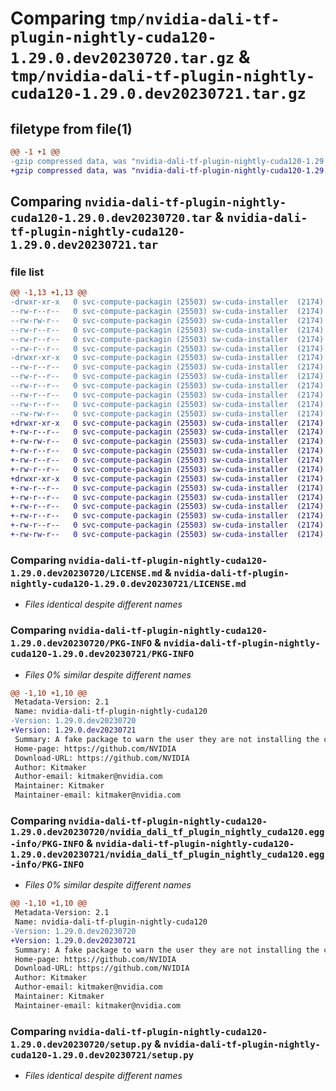 # Comparing `tmp/nvidia-dali-tf-plugin-nightly-cuda120-1.29.0.dev20230720.tar.gz` & `tmp/nvidia-dali-tf-plugin-nightly-cuda120-1.29.0.dev20230721.tar.gz`

## filetype from file(1)

```diff
@@ -1 +1 @@
-gzip compressed data, was "nvidia-dali-tf-plugin-nightly-cuda120-1.29.0.dev20230720.tar", last modified: Fri Jul 21 12:44:05 2023, max compression
+gzip compressed data, was "nvidia-dali-tf-plugin-nightly-cuda120-1.29.0.dev20230721.tar", last modified: Fri Jul 21 14:23:34 2023, max compression
```

## Comparing `nvidia-dali-tf-plugin-nightly-cuda120-1.29.0.dev20230720.tar` & `nvidia-dali-tf-plugin-nightly-cuda120-1.29.0.dev20230721.tar`

### file list

```diff
@@ -1,13 +1,13 @@
-drwxr-xr-x   0 svc-compute-packagin (25503) sw-cuda-installer  (2174)        0 2023-07-21 12:44:04.998797 nvidia-dali-tf-plugin-nightly-cuda120-1.29.0.dev20230720/
--rw-r--r--   0 svc-compute-packagin (25503) sw-cuda-installer  (2174)      469 2023-07-21 12:44:04.000000 nvidia-dali-tf-plugin-nightly-cuda120-1.29.0.dev20230720/ERROR.txt
--rw-rw-r--   0 svc-compute-packagin (25503) sw-cuda-installer  (2174)    11336 2023-07-06 05:01:19.000000 nvidia-dali-tf-plugin-nightly-cuda120-1.29.0.dev20230720/LICENSE.md
--rw-r--r--   0 svc-compute-packagin (25503) sw-cuda-installer  (2174)       37 2023-07-21 12:44:04.000000 nvidia-dali-tf-plugin-nightly-cuda120-1.29.0.dev20230720/PACKAGE_NAME
--rw-r--r--   0 svc-compute-packagin (25503) sw-cuda-installer  (2174)     1708 2023-07-21 12:44:04.998797 nvidia-dali-tf-plugin-nightly-cuda120-1.29.0.dev20230720/PKG-INFO
--rw-r--r--   0 svc-compute-packagin (25503) sw-cuda-installer  (2174)      316 2023-07-21 12:44:04.000000 nvidia-dali-tf-plugin-nightly-cuda120-1.29.0.dev20230720/README.rst
-drwxr-xr-x   0 svc-compute-packagin (25503) sw-cuda-installer  (2174)        0 2023-07-21 12:44:04.998797 nvidia-dali-tf-plugin-nightly-cuda120-1.29.0.dev20230720/nvidia_dali_tf_plugin_nightly_cuda120.egg-info/
--rw-r--r--   0 svc-compute-packagin (25503) sw-cuda-installer  (2174)     1708 2023-07-21 12:44:04.000000 nvidia-dali-tf-plugin-nightly-cuda120-1.29.0.dev20230720/nvidia_dali_tf_plugin_nightly_cuda120.egg-info/PKG-INFO
--rw-r--r--   0 svc-compute-packagin (25503) sw-cuda-installer  (2174)      297 2023-07-21 12:44:04.000000 nvidia-dali-tf-plugin-nightly-cuda120-1.29.0.dev20230720/nvidia_dali_tf_plugin_nightly_cuda120.egg-info/SOURCES.txt
--rw-r--r--   0 svc-compute-packagin (25503) sw-cuda-installer  (2174)        1 2023-07-21 12:44:04.000000 nvidia-dali-tf-plugin-nightly-cuda120-1.29.0.dev20230720/nvidia_dali_tf_plugin_nightly_cuda120.egg-info/dependency_links.txt
--rw-r--r--   0 svc-compute-packagin (25503) sw-cuda-installer  (2174)       22 2023-07-21 12:44:04.000000 nvidia-dali-tf-plugin-nightly-cuda120-1.29.0.dev20230720/nvidia_dali_tf_plugin_nightly_cuda120.egg-info/top_level.txt
--rw-r--r--   0 svc-compute-packagin (25503) sw-cuda-installer  (2174)       38 2023-07-21 12:44:04.998797 nvidia-dali-tf-plugin-nightly-cuda120-1.29.0.dev20230720/setup.cfg
--rw-rw-r--   0 svc-compute-packagin (25503) sw-cuda-installer  (2174)     4560 2023-07-06 05:01:19.000000 nvidia-dali-tf-plugin-nightly-cuda120-1.29.0.dev20230720/setup.py
+drwxr-xr-x   0 svc-compute-packagin (25503) sw-cuda-installer  (2174)        0 2023-07-21 14:23:34.313176 nvidia-dali-tf-plugin-nightly-cuda120-1.29.0.dev20230721/
+-rw-r--r--   0 svc-compute-packagin (25503) sw-cuda-installer  (2174)      469 2023-07-21 14:23:34.000000 nvidia-dali-tf-plugin-nightly-cuda120-1.29.0.dev20230721/ERROR.txt
+-rw-rw-r--   0 svc-compute-packagin (25503) sw-cuda-installer  (2174)    11336 2023-07-06 05:01:19.000000 nvidia-dali-tf-plugin-nightly-cuda120-1.29.0.dev20230721/LICENSE.md
+-rw-r--r--   0 svc-compute-packagin (25503) sw-cuda-installer  (2174)       37 2023-07-21 14:23:34.000000 nvidia-dali-tf-plugin-nightly-cuda120-1.29.0.dev20230721/PACKAGE_NAME
+-rw-r--r--   0 svc-compute-packagin (25503) sw-cuda-installer  (2174)     1708 2023-07-21 14:23:34.309176 nvidia-dali-tf-plugin-nightly-cuda120-1.29.0.dev20230721/PKG-INFO
+-rw-r--r--   0 svc-compute-packagin (25503) sw-cuda-installer  (2174)      316 2023-07-21 14:23:34.000000 nvidia-dali-tf-plugin-nightly-cuda120-1.29.0.dev20230721/README.rst
+drwxr-xr-x   0 svc-compute-packagin (25503) sw-cuda-installer  (2174)        0 2023-07-21 14:23:34.309176 nvidia-dali-tf-plugin-nightly-cuda120-1.29.0.dev20230721/nvidia_dali_tf_plugin_nightly_cuda120.egg-info/
+-rw-r--r--   0 svc-compute-packagin (25503) sw-cuda-installer  (2174)     1708 2023-07-21 14:23:34.000000 nvidia-dali-tf-plugin-nightly-cuda120-1.29.0.dev20230721/nvidia_dali_tf_plugin_nightly_cuda120.egg-info/PKG-INFO
+-rw-r--r--   0 svc-compute-packagin (25503) sw-cuda-installer  (2174)      297 2023-07-21 14:23:34.000000 nvidia-dali-tf-plugin-nightly-cuda120-1.29.0.dev20230721/nvidia_dali_tf_plugin_nightly_cuda120.egg-info/SOURCES.txt
+-rw-r--r--   0 svc-compute-packagin (25503) sw-cuda-installer  (2174)        1 2023-07-21 14:23:34.000000 nvidia-dali-tf-plugin-nightly-cuda120-1.29.0.dev20230721/nvidia_dali_tf_plugin_nightly_cuda120.egg-info/dependency_links.txt
+-rw-r--r--   0 svc-compute-packagin (25503) sw-cuda-installer  (2174)       22 2023-07-21 14:23:34.000000 nvidia-dali-tf-plugin-nightly-cuda120-1.29.0.dev20230721/nvidia_dali_tf_plugin_nightly_cuda120.egg-info/top_level.txt
+-rw-r--r--   0 svc-compute-packagin (25503) sw-cuda-installer  (2174)       38 2023-07-21 14:23:34.313176 nvidia-dali-tf-plugin-nightly-cuda120-1.29.0.dev20230721/setup.cfg
+-rw-rw-r--   0 svc-compute-packagin (25503) sw-cuda-installer  (2174)     4560 2023-07-06 05:01:19.000000 nvidia-dali-tf-plugin-nightly-cuda120-1.29.0.dev20230721/setup.py
```

### Comparing `nvidia-dali-tf-plugin-nightly-cuda120-1.29.0.dev20230720/LICENSE.md` & `nvidia-dali-tf-plugin-nightly-cuda120-1.29.0.dev20230721/LICENSE.md`

 * *Files identical despite different names*

### Comparing `nvidia-dali-tf-plugin-nightly-cuda120-1.29.0.dev20230720/PKG-INFO` & `nvidia-dali-tf-plugin-nightly-cuda120-1.29.0.dev20230721/PKG-INFO`

 * *Files 0% similar despite different names*

```diff
@@ -1,10 +1,10 @@
 Metadata-Version: 2.1
 Name: nvidia-dali-tf-plugin-nightly-cuda120
-Version: 1.29.0.dev20230720
+Version: 1.29.0.dev20230721
 Summary: A fake package to warn the user they are not installing the correct package.
 Home-page: https://github.com/NVIDIA
 Download-URL: https://github.com/NVIDIA
 Author: Kitmaker
 Author-email: kitmaker@nvidia.com
 Maintainer: Kitmaker
 Maintainer-email: kitmaker@nvidia.com
```

### Comparing `nvidia-dali-tf-plugin-nightly-cuda120-1.29.0.dev20230720/nvidia_dali_tf_plugin_nightly_cuda120.egg-info/PKG-INFO` & `nvidia-dali-tf-plugin-nightly-cuda120-1.29.0.dev20230721/nvidia_dali_tf_plugin_nightly_cuda120.egg-info/PKG-INFO`

 * *Files 0% similar despite different names*

```diff
@@ -1,10 +1,10 @@
 Metadata-Version: 2.1
 Name: nvidia-dali-tf-plugin-nightly-cuda120
-Version: 1.29.0.dev20230720
+Version: 1.29.0.dev20230721
 Summary: A fake package to warn the user they are not installing the correct package.
 Home-page: https://github.com/NVIDIA
 Download-URL: https://github.com/NVIDIA
 Author: Kitmaker
 Author-email: kitmaker@nvidia.com
 Maintainer: Kitmaker
 Maintainer-email: kitmaker@nvidia.com
```

### Comparing `nvidia-dali-tf-plugin-nightly-cuda120-1.29.0.dev20230720/setup.py` & `nvidia-dali-tf-plugin-nightly-cuda120-1.29.0.dev20230721/setup.py`

 * *Files identical despite different names*

